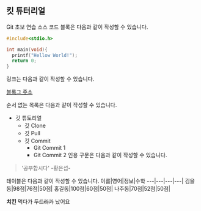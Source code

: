 ## 킷 튜터리얼
Git 초보 연습
소스 코드 블록은 다음과 같이 작성할 수 있습니다. 

``` c
#include<stdio.h>

int main(void){
  printf("Hellow World!");
  return 0;
}
```

링크는 다음과 같이 작성할 수 있습니다. 

[블록그 주소](https://blog.naver.com/1223)

순서 없는 목록은 다음과 같이 작성할 수 있습니다. 
* 깃 튜토리얼
  * 깃 Clone
  * 깃 Pull
  * 깃 Commit
    * Git Commit 1
    * Git Commit 2
인용 구문은 다음과 같이 작성할 수 있습니다. 
> '공부합시다' -황은섭-

테이블은 다음과 같이 작성할 수 있습니다. 
이름|영어|정보|수학
---|---|---|---|
김을동|98점|76점|50점|
홍길동|100점|60점|50점|
나주동|70점|52점|50점|

**치킨** 먹다가 ~~두드리기~~ 났어요
